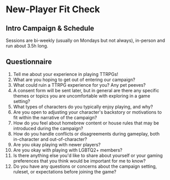 
# New-Player Fit Check

## Intro Campaign & Schedule

Sessions are bi-weekly (usually on Mondays but not always), in-person and run about 3.5h long.

## Questionnaire

1. Tell me about your experience in playing TTRPGs!
2. What are you hoping to get out of entering our campaign?
4. What could ruin a TTRPG experience for you? Any pet peeves?
5. A consent form will be sent later, but in general are there any specific themes or topics you are uncomfortable with exploring in a game setting?
6. What types of characters do you typically enjoy playing, and why?
7. Are you open to adjusting your character's backstory or motivations to fit within the narrative of the campaign?
8. How do you feel about homebrew content or house rules that may be introduced during the campaign?
9. How do you handle conflicts or disagreements during gameplay, both in-character and out-of-character?
10. Are you okay playing with newer players?
11. Are you okay with playing with LGBTQ2+ members?
12. Is there anything else you'd like to share about yourself or your gaming preferences that you think would be important for me to know?
13. Do you have any questions or concerns about the campaign setting, ruleset, or expectations before joining the game?
